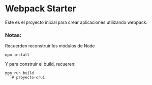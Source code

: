 # Webpack Starter

Este es el proyecto inicial para crear aplicaciones utilizando webpack.

### Notas:
Recuerden reconstruir los módulos de Node
```
npm install
```

Y para construir el build, recueren:
```
npm run build
```#   p r o y e c t o - c r u 1  
 